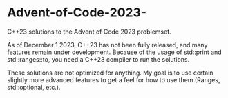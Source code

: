 # Advent-of-Code-2023-
C++23 solutions to the Advent of Code 2023 problemset.

As of December 1 2023, C++23 has not been fully released, and many features remain under development. Because of the usage of std::print and std::ranges::to, you need a C++23 compiler to run the solutions.

These solutions are not optimized for anything. My goal is to use certain slightly more advanced features to get a feel for how to use them (Ranges, std::optional, etc.).
